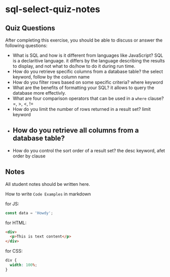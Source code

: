 # sql-select-quiz-notes

## Quiz Questions

After completing this exercise, you should be able to discuss or answer the following questions:

- What is SQL and how is it different from languages like JavaScript?
  SQL is a declaritive language. it differs by the language describing the results to display, and not what to do/how to do it during run time.
- How do you retrieve specific columns from a database table?
  the select keyword, follow by the column name
- How do you filter rows based on some specific criteria?
  where keyword
- What are the benefits of formatting your SQL?
  it allows to query the database more effectivly.
- What are four comparison operators that can be used in a `where` clause?
  =, >, <, !=
- How do you limit the number of rows returned in a result set?
  limit keyword
- How do you retrieve all columns from a database table?
  -
- How do you control the sort order of a result set?
  the desc keyword, afet order by clause

## Notes

All student notes should be written here.

How to write `Code Examples` in markdown

for JS:

```javascript
const data = 'Howdy';
```

for HTML:

```html
<div>
  <p>This is text content</p>
</div>
```

for CSS:

```css
div {
  width: 100%;
}
```
